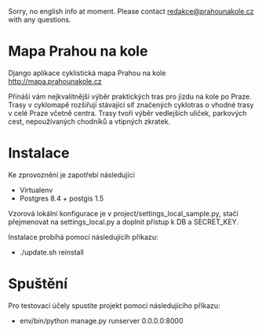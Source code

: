 Sorry, no english info at moment. Please contact redakce@prahounakole.cz with any questions.

Mapa Prahou na kole
============

Django aplikace cyklistická mapa Prahou na kole http://mapa.prahounakole.cz

Přináší vám nejkvalitnější výběr praktických tras pro jízdu na kole po Praze. Trasy v cyklomapě rozšiřují stávající síť značených cyklotras o vhodné trasy v celé Praze včetně centra. Trasy tvoří výběr vedlejších uliček, parkových cest, nepoužívaných chodníků a vtipných zkratek.

Instalace
============

Ke zprovoznění je zapotřebí následující

* Virtualenv
* Postgres 8.4 + postgis 1.5

Vzorová lokální konfigurace je v project/settings_local_sample.py, stačí přejmenovat na settings_local.py a doplnit přístup k DB a SECRET_KEY.

Instalace probíhá pomocí následujícíh příkazu:

* ./update.sh reinstall

Spuštění
============

Pro testovací účely spustíte projekt pomocí následujícího příkazu:

* env/bin/python manage.py runserver 0.0.0.0:8000
